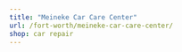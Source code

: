 ```yaml
---
title: "Meineke Car Care Center"
url: /fort-worth/meineke-car-care-center/
shop: car repair
---
```

